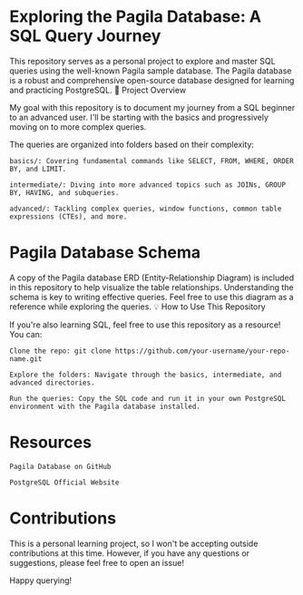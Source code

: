# Exploring the Pagila Database: A SQL Query Journey

This repository serves as a personal project to explore and master SQL queries using the well-known Pagila sample database. The Pagila database is a robust and comprehensive open-source database designed for learning and practicing PostgreSQL.
🚀 Project Overview

My goal with this repository is to document my journey from a SQL beginner to an advanced user. I'll be starting with the basics and progressively moving on to more complex queries.

The queries are organized into folders based on their complexity:

    basics/: Covering fundamental commands like SELECT, FROM, WHERE, ORDER BY, and LIMIT.

    intermediate/: Diving into more advanced topics such as JOINs, GROUP BY, HAVING, and subqueries.

    advanced/: Tackling complex queries, window functions, common table expressions (CTEs), and more.

# Pagila Database Schema

A copy of the Pagila database ERD (Entity-Relationship Diagram) is included in this repository to help visualize the table relationships.
Understanding the schema is key to writing effective queries. Feel free to use this diagram as a reference while exploring the queries.
💡 How to Use This Repository

If you're also learning SQL, feel free to use this repository as a resource! You can:

    Clone the repo: git clone https://github.com/your-username/your-repo-name.git

    Explore the folders: Navigate through the basics, intermediate, and advanced directories.

    Run the queries: Copy the SQL code and run it in your own PostgreSQL environment with the Pagila database installed.

# Resources

    Pagila Database on GitHub

    PostgreSQL Official Website

# Contributions

This is a personal learning project, so I won't be accepting outside contributions at this time. However, if you have any questions or suggestions, please feel free to open an issue!

Happy querying!
